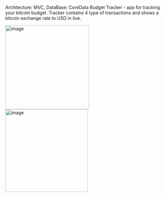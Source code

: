 Architecture: MVC,
DataBase: CoreData
Budget Tracker - app for tracking your bitcoin budget.  Tracker contains 4 type of transactions and shows a  bitcoin exchange rate  to USD in live.



<img width="264" alt="image" src="https://user-images.githubusercontent.com/48451192/200967266-607998cb-b142-4d4c-abad-8b4996e195c3.png">
<img width="260" alt="image" src="https://user-images.githubusercontent.com/48451192/200967303-cbbc68ec-d006-4a01-9475-edc01fdac329.png">

